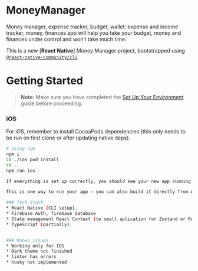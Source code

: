 # MoneyManager
Money manager, expense tracker, budget, wallet: expense and income tracker, money, finances app will help you take your budget, money and finances under control and won’t take much time.

This is a new [**React Native**] Money Manager project, bootstrapped using [`@react-native-community/cli`](https://github.com/react-native-community/cli).

# Getting Started

> **Note**: Make sure you have completed the [Set Up Your Environment](https://reactnative.dev/docs/set-up-your-environment) guide before proceeding.

### iOS

For iOS, remember to install CocoaPods dependencies (this only needs to be run on first clone or after updating native deps).

```sh
# Using npm
npm i
cd ./ios pod install
cd ..
npm run ios

If everything is set up correctly, you should see your new app running in the Android Emulator, iOS Simulator, or your connected device.

This is one way to run your app — you can also build it directly from Android Studio or Xcode.

### Tech Stack
* React Native (CLI setup).
* Firebase Auth, firebase database
* State management React Context (to small aplication for Zustand or Redux)
* TypeScript (partially).


### Known issues
* Working only for IOS
* Dark theme not finished
* linter has errors
* husky not implemented